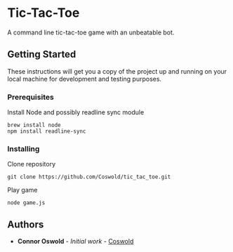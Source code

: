 # Tic-Tac-Toe

A command line tic-tac-toe game with an unbeatable bot.

## Getting Started

These instructions will get you a copy of the project up and running on your local machine for development and testing purposes.

### Prerequisites

Install Node and possibly readline sync module

```
brew install node
npm install readline-sync
```

### Installing

Clone repository

```
git clone https://github.com/Coswold/tic_tac_toe.git
```

Play game

```
node game.js
```

## Authors

* **Connor Oswold** - *Initial work* - [Coswold](https://github.com/Coswold)
